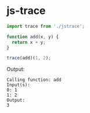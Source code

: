# js-trace


```js
import trace from './jstrace';

function add(x, y) {
  return x + y;
}

trace(add)(1, 2);
```


Output:
```
Calling function: add
Input(s):
0: 1
1: 2
Output:
3
```
